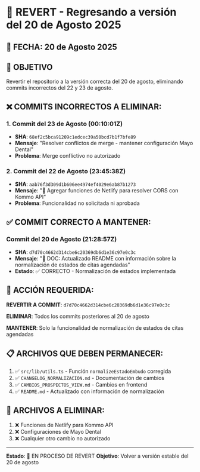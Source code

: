 # 🔄 REVERT - Regresando a versión del 20 de Agosto 2025

## 📅 FECHA: 20 de Agosto 2025

## 🎯 OBJETIVO
Revertir el repositorio a la versión correcta del 20 de agosto, eliminando commits incorrectos del 22 y 23 de agosto.

## ❌ COMMITS INCORRECTOS A ELIMINAR:

### 1. **Commit del 23 de Agosto (00:10:01Z)**
- **SHA**: `68ef2c5bca91209c1edcec39a50bcd7b1f7bfe89`
- **Mensaje**: "Resolver conflictos de merge - mantener configuración Mayo Dental"
- **Problema**: Merge conflictivo no autorizado

### 2. **Commit del 22 de Agosto (23:45:38Z)**
- **SHA**: `aab76f3d309d1b606ee4974ef4029e6ab87b1273`
- **Mensaje**: "🚀 Agregar funciones de Netlify para resolver CORS con Kommo API"
- **Problema**: Funcionalidad no solicitada ni aprobada

## ✅ COMMIT CORRECTO A MANTENER:

### **Commit del 20 de Agosto (21:28:57Z)**
- **SHA**: `d7d70c4662d314cbe6c20369db6d1e36c97e0c3c`
- **Mensaje**: "📝 DOC: Actualizado README con información sobre la normalización de estados de citas agendadas"
- **Estado**: ✅ CORRECTO - Normalización de estados implementada

## 🔧 ACCIÓN REQUERIDA:

**REVERTIR A COMMIT**: `d7d70c4662d314cbe6c20369db6d1e36c97e0c3c`

**ELIMINAR**: Todos los commits posteriores al 20 de agosto

**MANTENER**: Solo la funcionalidad de normalización de estados de citas agendadas

## 📋 ARCHIVOS QUE DEBEN PERMANECER:

1. ✅ `src/lib/utils.ts` - Función `normalizeEstadoEmbudo` corregida
2. ✅ `CHANGELOG_NORMALIZACION.md` - Documentación de cambios
3. ✅ `CAMBIOS_PROSPECTOS_VIEW.md` - Cambios en frontend
4. ✅ `README.md` - Actualizado con información de normalización

## 🚫 ARCHIVOS A ELIMINAR:

1. ❌ Funciones de Netlify para Kommo API
2. ❌ Configuraciones de Mayo Dental
3. ❌ Cualquier otro cambio no autorizado

---

**Estado**: 🔄 EN PROCESO DE REVERT
**Objetivo**: Volver a versión estable del 20 de agosto